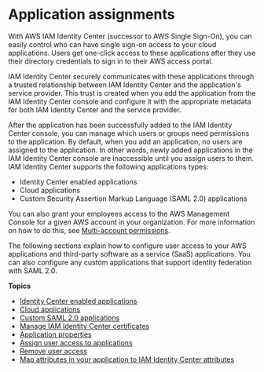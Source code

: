 # Application assignments<a name="manage-your-applications"></a>

With AWS IAM Identity Center \(successor to AWS Single Sign\-On\), you can easily control who can have single sign\-on access to your cloud applications\. Users get one\-click access to these applications after they use their directory credentials to sign in to their AWS access portal\.

IAM Identity Center securely communicates with these applications through a trusted relationship between IAM Identity Center and the application's service provider\. This trust is created when you add the application from the IAM Identity Center console and configure it with the appropriate metadata for both IAM Identity Center and the service provider\. 

After the application has been successfully added to the IAM Identity Center console, you can manage which users or groups need permissions to the application\. By default, when you add an application, no users are assigned to the application\. In other words, newly added applications in the IAM Identity Center console are inaccessible until you assign users to them\. IAM Identity Center supports the following applications types:
+ Identity Center enabled applications
+ Cloud applications
+ Custom Security Assertion Markup Language \(SAML 2\.0\) applications

You can also grant your employees access to the AWS Management Console for a given AWS account in your organization\. For more information on how to do this, see [Multi\-account permissions](manage-your-accounts.md)\.

The following sections explain how to configure user access to your AWS applications and third\-party software as a service \(SaaS\) applications\. You can also configure any custom applications that support identity federation with SAML 2\.0\. 

**Topics**
+ [Identity Center enabled applications](awsapps.md)
+ [Cloud applications](saasapps.md)
+ [Custom SAML 2\.0 applications](samlapps.md)
+ [Manage IAM Identity Center certificates](managecerts.md)
+ [Application properties](appproperties.md)
+ [Assign user access to applications](assignuserstoapp.md)
+ [Remove user access](removeaccessfromapp.md)
+ [Map attributes in your application to IAM Identity Center attributes](mapawsssoattributestoapp.md)